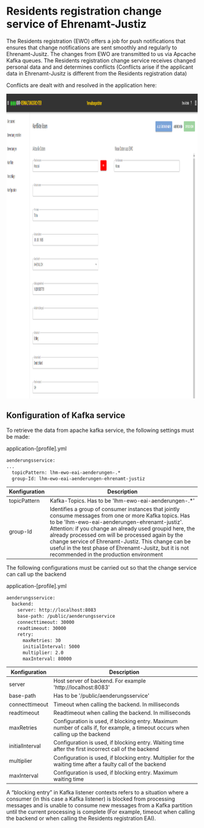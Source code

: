 # Residents registration change service  of Ehrenamt-Justiz

The Residents registration (EWO) offers a job for push notifications that ensures that change notifications are sent smoothly and regularly to Ehrenamt-Jusitz.
The changes from EWO are transmitted to us via Apcache Kafka queues. The Residents registration change service receives changed personal data and and determines conflicts (Conflicts arise if the applicant data in Ehrenamt-Jusitz is different from the Residents registration data)

Conflicts are dealt with and resolved in the application here:
<p>
    <img height="800" src="../docs/images/KonflikteBearbeiten.PNG"  alt="Konflikte bearbeiten und lösen"/>
</p>

## Konfiguration of Kafka service
To retrieve the data from apache kafka service, the following settings must be made:

application-[profile].yml
```
aenderungsservice:
...
  topicPattern: lhm-ewo-eai-aenderungen-.*
  group-Id: lhm-ewo-eai-aenderungen-ehrenamt-justiz
  ```

| Konfiguration | Description |
| ------------- | ------------- |
| topicPattern  | Kafka-Topics. Has to be 'lhm-ewo-eai-aenderungen-.*' |
| group-Id | Identifies a group of consumer instances that jointly consume messages from one or more Kafka topics. Has to be 'lhm-ewo-eai-aenderungen-ehrenamt-justiz'. Attention: if you change an already used groupid here, the already processed om will be processed again by the change service of Ehrenamt-Justiz. This change can be useful in the test phase of Ehrenamt-Jusitz, but it is not recommended in the production environment |

The following configurations must be carried out so that the change service can call up the backend

application-[profile].yml
```
aenderungsservice:
  backend:
    server: http://localhost:8083
    base-path: /public/aenderungsservice
    connecttimeout: 30000
    readtimeout: 30000
    retry:
      maxRetries: 30
      initialInterval: 5000
      multiplier: 2.0
      maxInterval: 80000
  ```
| Konfiguration | Description |
| ------------- | ------------- |
| server  | Host server of backend. For example 'http://localhost:8083' |
| base-path | Has to be '/public/aenderungsservice' |
| connecttimeout | Timeout when calling the backend. In milliseconds |
| readtimeout | Readtimeout when calling the backend. In milliseconds |
| maxRetries | Configuration is used, if blocking entry. Maximum number of calls if, for example, a timeout occurs when calling up the backend |
| initialInterval | Configuration is used, if blocking entry. Waiting time after the first incorrect call of the backend |
| multiplier | Configuration is used, if blocking entry. Multiplier for the waiting time after a faulty call of the backend |
| maxInterval | Configuration is used, if blocking entry. Maximum waiting time  |

A “blocking entry” in Kafka listener contexts refers to a situation where a consumer (in this case a Kafka listener) is blocked from processing messages and is unable to consume new messages from a Kafka partition until the current processing is complete (For example, timeout when calling the backend or when calling the Residents registration EAI).
